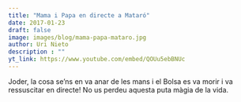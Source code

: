 ```yaml
---
title: "Mama i Papa en directe a Mataró"
date: 2017-01-23
draft: false
image: images/blog/mama-papa-mataro.jpg
author: Uri Nieto
description : ""
yt_link: https://www.youtube.com/embed/QOUu5ebBNUc
---
```


Joder, la cosa se’ns en va anar de les mans i el Bolsa es va morir i va ressuscitar en directe! No us perdeu aquesta puta màgia de la vida.